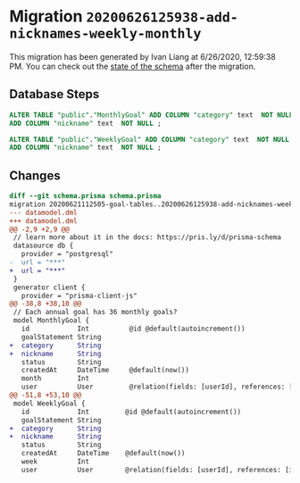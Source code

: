 # Migration `20200626125938-add-nicknames-weekly-monthly`

This migration has been generated by Ivan Liang at 6/26/2020, 12:59:38 PM.
You can check out the [state of the schema](./schema.prisma) after the migration.

## Database Steps

```sql
ALTER TABLE "public"."MonthlyGoal" ADD COLUMN "category" text  NOT NULL ,
ADD COLUMN "nickname" text  NOT NULL ;

ALTER TABLE "public"."WeeklyGoal" ADD COLUMN "category" text  NOT NULL ,
ADD COLUMN "nickname" text  NOT NULL ;
```

## Changes

```diff
diff --git schema.prisma schema.prisma
migration 20200621112505-goal-tables..20200626125938-add-nicknames-weekly-monthly
--- datamodel.dml
+++ datamodel.dml
@@ -2,9 +2,9 @@
 // learn more about it in the docs: https://pris.ly/d/prisma-schema
 datasource db {
   provider = "postgresql"
-  url = "***"
+  url = "***"
 }
 generator client {
   provider = "prisma-client-js"
@@ -38,8 +38,10 @@
 // Each annual goal has 36 monthly goals?
 model MonthlyGoal {
   id            Int          @id @default(autoincrement())
   goalStatement String
+  category      String
+  nickname      String
   status        String
   createdAt     DateTime     @default(now())
   month         Int
   user          User         @relation(fields: [userId], references: [id])
@@ -51,8 +53,10 @@
 model WeeklyGoal {
   id            Int         @id @default(autoincrement())
   goalStatement String
+  category      String
+  nickname      String
   status        String
   createdAt     DateTime    @default(now())
   week          Int
   user          User        @relation(fields: [userId], references: [id])
```


